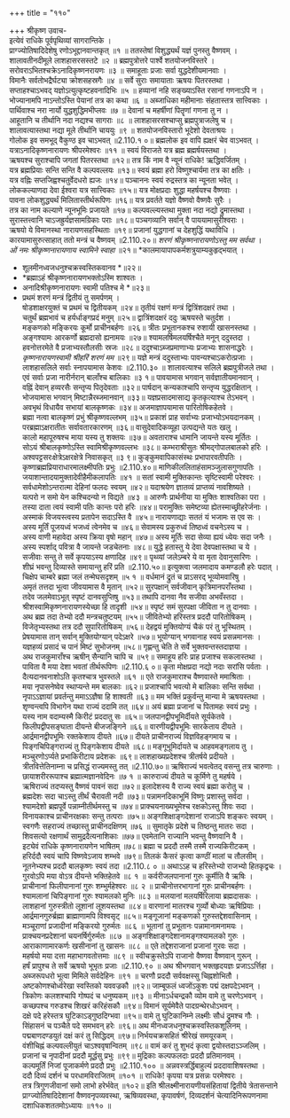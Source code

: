 +++
title = "११०"

+++
श्रीकृष्ण उवाच-  
इत्येवं राधिके पूर्वपृथिव्यां सागरान्तिके ।  
प्राग्ज्योतिषादिदेशेषु रणोऽभूद्दानवान्तकृत् ॥१ ॥
ततस्तेषां विशुद्ध्यर्थं यज्ञं पुनस्तु वैष्णवम् ।  
शालावतीनदीमूले लाशहासरसस्तटे ॥२ ॥
ब्रह्मपुत्रोत्तरे पार्श्वे शतयोजनविस्तरे ।  
सरोवराऽभितश्चक्रेऽनादिकृष्णनरायणः ॥३ ॥
समाहूताः प्रजाः सर्वा युद्धदेशीयमानवाः ।  
विमानैः सर्वतोभद्रैर्घट्या क्रोशसहस्रगैः ॥४ ॥
सर्वे सुराः समायाताः ऋषयः पितरस्तथा ।  
सप्ताहश्चाऽभवद् यज्ञोऽत्युत्कृष्टहवनादिभिः ॥५ ॥
हव्यानां नहि सङ्ख्याऽस्ति रसानां गणनाऽपि न ।  
भोज्यानामपि नाऽन्तोऽस्ति पेयानां तत्र का कथा ॥६ ॥
अब्जाधिका महीमानाः संहतास्तत्र सात्त्विकाः ।  
पार्थिवाश्च नरा नार्यो युद्धशुद्धिमभीप्लवः ॥७ ॥
देवानां च महर्षीणां पितॄणां गणना तु न ।  
आहूतानि च तीर्थानि नदा नद्यश्च सागराः ॥८ ॥
लाशहासरसश्चाप्सु ब्रह्मपुत्राजलेषु च ।  
शालावत्यास्तथा नद्या मूले तीर्थानि चाययुः ॥९ ॥
शतयोजनविस्तारो भूदेशो देवताश्रयः ।  
गोलोक इव समभूद् वैकुण्ठ इव चाऽभवत् ॥2.110.१ ०॥
ब्रह्मलोक इव वापि ह्यक्षरं चेव वाऽभवत् ।  
यत्राऽनादिकृष्णनारायणः श्रीपरमेश्वरः ॥११ ॥
स्वयं विराजते यत्र ब्रह्म ब्रह्मर्षयस्तथा ।  
ऋषयश्च सुराश्चापि जगतां पितरस्तथा ॥१२॥
तत्र किं नाम वै न्यूनं राधिके! ऋद्धिवर्जितम् ।  
यत्र ब्रह्मप्रियाः सन्ति सन्ति वै कल्पवल्लयः ॥१३॥
स्वयं ब्रह्मा हरो विष्णुश्चार्यमा तत्र का क्षतिः ।  
यत्र वह्निः सप्तजिह्वश्चतुर्वेदधरो ह्यजः ॥१४॥
पञ्चाननः स्वयं रुद्रस्तत्र का न्यूनता भवेत् ।  
लोककल्याणदा देवा ईश्वरा यत्र सात्त्विकाः ॥१५॥
यत्र मोक्षप्रदाः शुद्धा महर्षयश्च वैष्णवाः ।  
पावना लोकशुद्ध्यर्थं मिलितास्तीर्थरूपिणः ॥१६॥
यत्र प्रवर्तते यज्ञो वैष्णवो वैष्णवैः सुरैः ।  
तत्र का नाम कल्याणे न्यूनभूमिः प्रजायते ॥१७॥
कल्पवल्ल्यस्तथा मुक्ता नदा नद्यो द्रुमास्तथा ।  
सुरास्तत्त्वानि चाऽजह्रुर्यज्ञसामग्रिकाः पराः ॥१८॥
पञ्चगव्यानि सर्वान् वै पाययामासुरीश्वराः ।  
ऋषयो ये विमानस्था नारायणसहस्थिताः ॥१९॥
प्रजानां युद्धगानां च देहशुद्धिं यथाविधि ।  
कारयामासुरुत्साहात् ततो मन्त्रं च वैष्णवम् ॥2.110.२०॥
*शरणं श्रीकृष्णनारायणोऽस्तु मम सर्वथा* ।  
*ओं नमः श्रीकृष्णनारायणाय स्वामिने स्वाहा* ॥२१॥
*कालमायापापकर्मशत्रुयाम्यकुहृद्भयात् ।  
* शूलमीनध्वजधनुश्चक्रस्वस्तिकवानव *॥२२॥
* *ब्रह्माऽहं श्रीकृष्णनारायणभक्तोऽस्मि शाश्वतः ।  
* अनादिश्रीकृष्णनारायणः स्वामी पतिश्च मे *॥२३॥
* प्रथमं शरणं मन्त्रं द्वितीयं तु समर्पणम् ।  
षोडशाक्षरयुक्तं च प्रथमं च द्वितीयकम् ॥२४॥
तृतीयं रक्षणं मन्त्रं द्वित्रिंशदक्षरं तथा ।  
चतुर्थं ब्रह्मभावं च हर्यर्धाङ्गप्रदं मनुम् ॥२५॥
द्वात्रिंशदक्षरं ददुः ऋषयस्ते चतुर्दश ।  
मङ्कणको मङ्किरयः कूर्मो प्राचीनबर्हणः ॥२६॥
त्रीतः प्रभूतानकश्च रुशायी खासनस्तथा ।  
अङ्गश्यामः आरकर्णो ब्रह्मदासो ह्यनामयः ॥२७॥
श्यामलर्षिमलयर्षिश्चैते मनून् ददुस्तदा ।  
हवनोत्तरमेते वै प्रजाभ्यस्तौलसीः स्रजः ॥२८॥
ददुश्चाऽब्जप्रमाणाभ्यः प्रजाभ्यः शासनाद्धरेः ।  
*कृष्णनारायणस्वामी श्रीहरिं शरणं मम* ॥२९॥
यज्ञे मन्त्रं ददुस्ताभ्यः पावन्यश्चाऽकरोत्प्रजाः ।  
लाशहासलिले सर्वाः स्नापयामास केशवः ॥2.110.३० ॥
शालावत्याश्च सलिले ब्रह्मपुत्रीजले तथा ।  
एवं सर्वाः प्रजा नारीर्नरान् बालाँश्च बालिकाः ॥३ १॥
पावयामास भगवान् सर्वज्ञातीयमानवान् ।  
वह्निं देवान् हव्यरसैः सन्तृप्य पितृदेवताः ॥३२॥
पार्षदान् कन्यकाश्चापि सन्तृप्य युद्धरक्षितान् ।  
भोजयामास भगवान् मिष्टान्नैरब्जमानवान् ॥३३॥
यज्ञप्रसादमासाद्य कृतकृत्याश्च तेऽभवन् ।  
अवभृथं विधायैव सभायां बालकृष्णकः ॥३४॥
अजमाज्ञापयामास पारितोषिकहेतवे ।  
ब्रह्मा नत्वा बालकृष्णं प्रभुं श्रीकृष्णवल्लभम् ॥३५॥
प्रकाशं प्राह सर्वाभ्यः प्रजाभ्योऽभयदानकम् ।  
परब्रह्माऽक्षरातीतः सर्वावतारकारणम् ॥३६॥
वासुदेवादिकव्यूहा उत्पद्यन्ते यतः खलु ।  
कालो महापूरुषश्च माया यस्य तु शक्तयः ॥३७॥
अवताराश्च धामानि जायन्ते यस्य मूर्तितः ।  
सोऽयं श्रीबालकृष्णोऽस्ति स्वामिश्रीकृष्णवल्लभः ॥३८॥
कम्भराश्रीसुतः श्रीमद्गोपालबालको हरिः ।  
अश्वपट्टसरःक्षेत्रेऽक्षरक्षेत्रे निवासकृत् ॥३ ९॥
कुङ्कुमवापिकासंस्थः प्रभापारवतीपतिः ।  
कृष्णाब्रह्मप्रियाराधारमालक्ष्मीपतिः प्रभुः ॥2.110.४०॥
माणिकीललिताहंसामञ्जुलासगुणापतिः ।  
जयाशान्तादयामुक्तादेवीहैमीकलापतिः ॥४१ ॥
सतां स्वामी मुक्तिकान्तः सृष्टिस्वामी परेश्वरः ।  
सर्वधामेशोऽन्तरात्मा देहिनां फलदः स्वयम् ॥४२॥
यदाश्रयेण ज्ञातव्यं प्राप्तव्यं नावशिष्यते ।  
यत्परो न समो येन कश्चिदन्यो न विद्यते ॥४३ ॥
आरुणैः प्रार्थनीया या मुक्तिः शाश्वतिका परा ।  
तस्या दाता त्वयं स्वामी पतिः कान्तः परो हरिः ॥४४॥
परामुक्तिः समेष्टव्या ह्येतस्माच्छ्रीहरेर्जनाः ।  
अस्माकं विजयस्त्वस्य प्रतापेन सदाऽस्ति वै ॥४५॥
नारायणाद्याः सततं यं भजामः स एव सः ।  
अस्य मूर्तिं पूजयध्वं भजध्वं त्वेनमेव च ॥४६॥
सेवामस्य प्रकुरुध्वं तिष्ठध्वं वचनेऽस्य च ।  
अस्य वाणी महावेदा अस्य क्रिया वृषो महान् ॥४७॥
अस्य मूर्तिः सदा सेव्या ह्ययं ध्येयः सदा जनैः ।  
अस्य स्पर्शाद् पवित्रा वै जायन्ते जडचेतनाः ॥४८॥
युद्धे हतास्तु ये देवा देवपक्षास्तथा च ये ।  
सजीवाः सन्तु ते सर्वे कृपयाऽस्य क्षणादिह ॥४९॥
पृथ्व्यां जलेऽम्बरे ये वा मृता देवानुसारिणः ।  
शीघ्रं भवन्तु दिव्यास्ते समायान्तु हरिं प्रति ॥2.110.५०॥
इत्युक्त्वा जलमादाय कमण्डलौ हरेः पदात् ।  
चिक्षेप चाम्बरे ब्रह्मा जलं तन्मेघसदृशम् ॥५ १ ॥
वर्धमानं द्रुतं च प्राऽसरद् भूव्योमवारिषु ।  
अमृतं तत्तदा भूत्वा जीवयामास वै मृतान् ॥५२॥
सुरपक्षान् सर्वजीवान् कृत्रिमानपराँस्तथा ।  
तदेव जलमेवाऽभूत् स्पृष्टं दानवसुप्तिषु ॥५३॥
तथापि दानवा नैव सजीवा अभवँस्तदा ।  
श्रीशस्वामिकृष्णनारायणस्येच्छा हि तादृशी ॥५४॥
स्पृष्टं समं सुरपक्षा जीविता न तु दानवाः ।  
अथ ब्रह्म तदा तेभ्यो ददौ मन्त्रचतुष्टयम् ॥५५॥
जीवितेभ्यो हरिस्तत्र प्रददौ पारितोषिकम् ।  
विजेतृभ्यस्तथा तत्र ददौ सुपारितोषिकम् ॥५६॥
देहद्वयं मुक्तियोग्यं चैकं परं तु भूस्थितम् ।  
प्रेषयामास तान् सर्वान् मुक्तियोग्यान् पदेऽक्षरे ॥५७॥
भूयोग्यान् भगवानाह स्वयं प्रसन्नमानसः ।  
यज्ञहव्यं प्रसादं च पानं मिष्टं सुभोजनम् ॥५८॥
गृह्णन्तु चेति ते सर्वे भुक्तवन्तस्तदाज्ञया ।  
अथ राजकुमाराँश्च ऋषीन् सैन्यानि चापि च ॥५९॥
समाहूय हरिः प्राह प्रजाश्च सकलास्तथा ।  
पाविता वै मया देशा भवतां तीर्थरूपिणः ॥2.110.६ ०॥
कृता मोक्षप्रदा नद्यो नदाः सरांसि पर्वताः ।  
दैत्यदानवनाशोऽति कृतश्चात्र भुवस्तले ॥६१ ॥
एते राजकुमाराश्च वैष्णवास्ते ममाश्रिताः ।  
मया नृपासनेष्वेव स्थाप्यन्ते मम बालकाः ॥६२॥
प्रजाश्चापि भवत्यो मे बालिकाः सन्ति सर्वथा ।  
नृपाऽऽज्ञायां प्रवर्तन्तु ममाऽऽज्ञैषा हि शाश्वती ॥६३॥
मम भक्तिं प्रकुर्वन्तु मान्या मे ऋषयस्तथा ।  
शृण्वन्त्वपि विभागेन यथा राज्यं ददामि तत् ॥६४॥
अयं ब्रह्मा प्रजानां च पितामहः स्वयं प्रभुः ।  
यस्य नाम वदाम्यस्मै किरीटं प्रददातु सः ॥६५॥
जलपानद्वीपभूमिर्दीयते सूर्यकेतवे ।  
फिलीपद्वीपसङ्घाता दीयन्ते बीजजङ्गिने ॥६६॥
वारणीयद्वीपभूमिः सारकेताय दीयते ।  
आर्द्रमानद्वीपभूमिः रक्तकेशाय दीयते ॥६७॥
दीयते प्राचीनराज्यं विज्ञविहङ्गमाय च ।  
पिङ्गचिपिङ्गराज्यं तु पिङ्गकेशाय दीयते ॥६८॥
मङ्गूभूमिर्दायते च आहवमङ्गलाय तु ।  
मञ्चुरणोऽर्प्यते प्रभाकिरीटाय प्रदेशकः ॥६९॥
लाशहाख्यप्रदेशश्च त्रीतर्षये प्रदीयते ।  
त्रीतवित्तेतिनाम्ना च प्रसिद्धं राज्यमस्तु तत् ॥2.110.७०॥
ऋषिराज्यं भवत्वेतद् वसन्तु तत्र चारुणाः ।  
छायाशरीररूपाश्च ब्रह्मात्मज्ञानवेदिनः ॥७ १ ॥
कारुराज्यं दीयते च कूर्मिणे तु महर्षये ।  
ऋषिराज्यं तदप्यस्तु वैष्णवं पावनं सदा ॥७२॥
इलादेशस्य वै राज्य स्वयं ब्रह्मा करोतु च ।  
ब्रह्मदेशः सदा चाऽस्तु तीर्थं चैरावती नदी ॥७३॥
पन्नामनदिकाभूमिं विष्णुः प्रशास्तु सर्वदा ।  
श्यामदेशो ब्रह्मपूर्वे पन्नाम्नीतीर्थमस्तु च ॥७४॥
प्राक्चयनाख्यभूमेश्च रक्षकोऽस्तु शिवः सदा ।  
विनायकाश्च प्राचीनरक्षकाः सन्तु तत्पराः ॥७५॥
अङ्गशिक्षाङ्गदेशानां राजाऽपि शङ्करः स्वयम् ।  
स्वगणैः सहराज्यं तच्छास्तु प्राचीनदक्षिणम् ॥७६ ॥
सुमातृके प्रदेशे च तिष्ठन्तु मातरः सदा ।  
शिवसत्यो रक्षणार्थं सामुद्रदैत्यनाशिकाः ॥७७॥
एवमेतानि राज्यानि भवन्तु वैष्णवानि वै ।  
इट्येवं राधिके कृष्णनारायणेन भाषितम् ॥७८॥
ब्रह्मा च प्रददौ तस्मै तस्मै राज्यकिरीटकम् ।  
हरिर्ददौ स्वयं चापि विष्णवेऽजाय शम्भवे ॥७९॥
तिलकं कैसरं कृत्वा कण्ठीं मालां च तौलसीम् ।  
नूतनेभ्यश्च प्रददौ बालकृष्णः स्वयं तदा ॥2.110.८ ० ॥
अथाऽऽह च हरिस्तेभ्यो राजभ्यो हितकृद्वचः ।  
गुरवोऽपि मया वोऽत्र दीयन्ते भक्तिहेतवे ॥८ १ ॥
कर्वरीजलपानानां गुरुः कूर्मीति वै ऋषिः ।  
प्राचीनानां फिलीपानानां गुरुः शम्भुर्महेश्वरः ॥८ २ ॥
प्राचीनोत्तरभागानां गुरुः प्राचीनबर्हणः ।  
श्यामलानां चिपिङ्गानां गुरुः श्यामलको मुनिः ॥८३ ॥
मलयानां मलयर्षिरिलाया ब्रह्मदासकः ।  
लाशहानां गुरुस्त्रीतो लूशानां लूशयस्तथा ॥८४॥
वारणानां मातरश्च गुर्व्यो बोध्याः ऋषिप्रियाः ।  
आर्द्रमानगुरुर्ब्रह्मा ब्राह्माणामपि विश्वसृट् ॥८५॥
मङ्गूजानां मङ्कणको गुरुस्तद्देशवासिनाम् ।  
मञ्चूराणां प्रजादीनां मङ्किरयो गुरुर्मतः ॥८६ ॥
भूतानां तु प्रभूतानः पन्नामानामनामयः ।  
प्राक्चयनप्रदेशानां चयनर्षिर्गुरुर्मतः ॥८७ ॥
अङ्गशिक्षाङ्गदेशानामङ्गश्यामलको गुरुः ।  
आराकाणामारकर्णः खसीनानां तु खासनः ॥८८ ॥
एते तद्देशराजानां प्रजानां गुरवः सदा ।  
महर्षयो मया दत्ता महाभागवतोत्तमाः ॥८९ ॥
स्वीचक्रुस्तेऽपि राजानो वैष्णवा वैष्णवान् गुरून् ।  
हर्षं प्रापुश्च ते सर्वे ऋषयो भूभृतः प्रजाः ॥2.110.९० ॥
अथ श्रीभगवान् भक्तहृदयज्ञः प्रजाऽऽर्त्तिहा ।  
अब्जरूपधरो भूत्वा मिमिले सर्वदेहिनः ॥९१ ॥
चरणौ प्रददौ सर्ववक्षस्सु चिह्नशोभितौ ।  
अष्टकोणश्चोर्ध्वरेखा स्वस्तिको यववज्रकौ ॥९२॥
जाम्बूफलं ध्वजोंऽकुशः पद्मं दक्षपदेऽभवन् ।  
त्रिकोणः कलशश्चापि गोष्पदं च धनुष्यकम् ॥९३ ॥
मीनाऽर्धचन्द्रकौ व्योम वामे तु चरणेऽभवन् ।  
कच्छपश्च गरुडश्च शिखरं करिहंसकौ ॥९४॥
विमानं सूर्यमेवैते पादग्रन्थेरधोऽभवन् ।  
दक्षे पदे हरेस्तत्र घुटिकाऽड्गुष्ठदिग्भवा ॥९५॥
वामे तु घुटिकानिम्ने लक्ष्मीः सौधं द्रुमश्च गौः ।  
सिंहासनं च पञ्चैते पदे समभवन् हरेः ॥९६॥
अथ मीनध्वजधनुश्चक्रस्वस्तिकशूलिनम् ।  
पद्मबाणदण्डयुतं दक्षं करं तु सिद्धिदम् ॥९७॥
निर्भयचक्रसहितं श्रीरेखं समयूरकम् ।  
वंशीचिह्नं कल्पवल्लीयुतं चाऽश्ववृषान्वितम् ॥९८॥
वामं करं तु शुभदं कृत्वा द्वयोस्तदाऽञ्जलिम् ।  
प्रजानां च नृपादीनां प्रददौ मूर्द्धसु प्रभुः ॥९९॥
मुद्रिकाः कल्पफलदाः प्रददौ प्रतिमानवम् ।  
कल्पमूर्तिं निजां पूजाकर्मणे प्रददौ प्रभुः ॥2.110.१०० ॥
अन्नवस्त्रर्द्धिबाहुल्यं प्रददावाशिषस्तथा ।  
ददौ दिव्यं दर्शनं च परधामविराजितम् ॥१०१ ॥
राधिके! कृपया यत्र प्रसन्नः परमेश्वरः ।  
तत्र त्रिगुणजीवानां समो लाभो हरेर्भवेत् ॥१०२॥
इति श्रीलक्ष्मीनारायणीयसंहितायां द्वितीये त्रेतासन्ताने प्राग्ज्योतिषादिदेशानां वैष्णवनृपव्यवस्था, ऋषिव्यवस्था, कृपावर्षणं, दिव्यदर्शनं चेत्यादिनिरूपणनामा  
दशाधिकशततमोऽध्यायः ॥११० ॥
    
